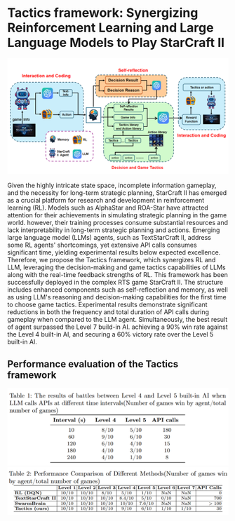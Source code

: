 # Tactics framework: Synergizing Reinforcement Learning and Large Language Models to Play StarCraft II

![SCII-Structure](https://github.com/Shuaikx/SC2_Agent/blob/main/Images/image1.png)

Given the highly intricate state space, incomplete information gameplay, and the necessity for long-term strategic planning, StarCraft II has emerged as a crucial platform for research and development in reinforcement learning (RL). Models such as AlphaStar and ROA-Star have attracted attention for their achievements in simulating strategic planning in the game world. however, their training processes consume substantial resources and lack interpretability in long-term strategic planning and actions. Emerging large language model (LLMs) agents, such as TextStarCraft II, address some RL agents' shortcomings, yet extensive API calls consumes significant time, yielding experimental results below expected excellence. Therefore, we propose the Tactics framework, which synergizes RL and LLM, leveraging the decision-making and game tactics capabilities of LLMs along with the real-time feedback strengths of RL. This framework has been successfully deployed in the complex RTS game StarCraft II. The structure includes enhanced components such as self-reflection and memory, as well as using LLM's reasoning and decision-making capabilities for the first time to choose game tactics. Experimental results demonstrate significant reductions in both the frequency and total duration of API calls during gameplay when compared to the LLM agent. Simultaneously, the best result of agent surpassed the Level 7 build-in AI. achieving a 90% win rate against the Level 4 built-in AI, and securing a 60% victory rate over the Level 5 built-in AI.

## Performance evaluation of the Tactics framework
![SCII-Structure](https://github.com/Shuaikx/SC2_Agent/blob/main/Images/image3.png)
![SCII-Structure](https://github.com/Shuaikx/SC2_Agent/blob/main/Images/image4.png)

